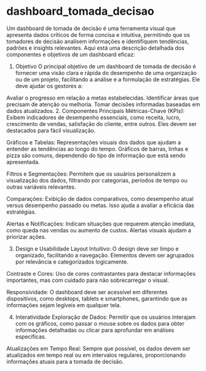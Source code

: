 # dashboard_tomada_decisao



Um dashboard de tomada de decisão é uma ferramenta visual que apresenta dados críticos de forma concisa e intuitiva, permitindo que os tomadores de decisão analisem informações e identifiquem tendências, padrões e insights relevantes. Aqui está uma descrição detalhada dos componentes e objetivos de um dashboard eficaz:

1. Objetivo
O principal objetivo de um dashboard de tomada de decisão é fornecer uma visão clara e rápida do desempenho de uma organização ou de um projeto, facilitando a análise e a formulação de estratégias. Ele deve ajudar os gestores a:

Avaliar o progresso em relação a metas estabelecidas.
Identificar áreas que precisam de atenção ou melhoria.
Tomar decisões informadas baseadas em dados atualizados.
2. Componentes Principais
Métricas-Chave (KPIs): Exibem indicadores de desempenho essenciais, como receita, lucro, crescimento de vendas, satisfação do cliente, entre outros. Eles devem ser destacados para fácil visualização.

Gráficos e Tabelas: Representações visuais dos dados que ajudam a entender as tendências ao longo do tempo. Gráficos de barras, linhas e pizza são comuns, dependendo do tipo de informação que está sendo apresentada.

Filtros e Segmentações: Permitem que os usuários personalizem a visualização dos dados, filtrando por categorias, períodos de tempo ou outras variáveis relevantes.

Comparações: Exibição de dados comparativos, como desempenho atual versus desempenho passado ou metas. Isso ajuda a avaliar a eficácia das estratégias.

Alertas e Notificações: Indicam situações que requerem atenção imediata, como queda nas vendas ou aumento de custos. Alertas visuais ajudam a priorizar ações.

3. Design e Usabilidade
Layout Intuitivo: O design deve ser limpo e organizado, facilitando a navegação. Elementos devem ser agrupados por relevância e categorizados logicamente.

Contraste e Cores: Uso de cores contrastantes para destacar informações importantes, mas com cuidado para não sobrecarregar o visual.

Responsividade: O dashboard deve ser acessível em diferentes dispositivos, como desktops, tablets e smartphones, garantindo que as informações sejam legíveis em qualquer tela.

4. Interatividade
Exploração de Dados: Permitir que os usuários interajam com os gráficos, como passar o mouse sobre os dados para obter informações detalhadas ou clicar para aprofundar em análises específicas.

Atualizações em Tempo Real: Sempre que possível, os dados devem ser atualizados em tempo real ou em intervalos regulares, proporcionando informações atuais para a tomada de decisão.
